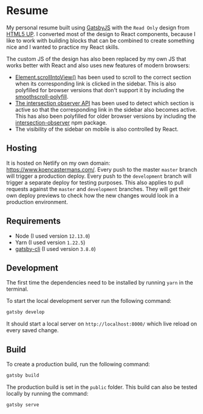 # Resume

My personal resume built using [GatsbyJS](https://www.gatsbyjs.com/) with the
`Read Only` design from [HTML5 UP](https://html5up.net/). I converted most of the
design to React components, because I like to work with building blocks that can be
combined to create something nice and I wanted to practice my React skills.

The custom JS of the design has also been replaced by my own JS that works better
with React and also uses new features of modern browsers:
- [Element.scrollIntoView()](https://developer.mozilla.org/en-US/docs/Web/API/Element/scrollIntoView)
  has been used to scroll to the correct section when its corresponding link is clicked
  in the sidebar. This is also polyfilled for browser versions that don't support it
  by including the [smoothscroll-polyfill](https://www.npmjs.com/package/smoothscroll-polyfill).
- [The intersection observer API](https://developer.mozilla.org/en-US/docs/Web/API/Intersection_Observer_API)
  has been used to detect which section is active so that the corresponding link
  in the sidebar also becomes active. This has also been polyfilled for older browser
  versions by including the [intersection-observer](https://www.npmjs.com/package/intersection-observer)
  npm package.
- The visibility of the sidebar on mobile is also controlled by React.

## Hosting

It is hosted on Netlify on my own domain: https://www.koencastermans.com/. Every push
to the master `master` branch will trigger a production deploy. Every push to the
`development` branch will trigger a separate deploy for testing purposes. This also
applies to pull requests against the `master` and `development` branches. They will
get their own deploy previews to check how the new changes would look in a production
environment.

## Requirements

- Node (I used version `12.13.0`)
- Yarn (I used version `1.22.5`)
- [gatsby-cli](https://www.npmjs.com/package/gatsby-cli) (I used version `3.8.0`)

## Development

The first time the dependencies need to be installed by running `yarn` in the terminal.

To start the local development server run the following command:

```bash
gatsby develop
```

It should start a local server on `http://localhost:8000/` which live reload on
every saved change.

## Build

To create a production build, run the following command:

```bash
gatsby build
```

The production build is set in the `public` folder. This build can also be tested
locally by running the command:

```bash
gatsby serve
```
